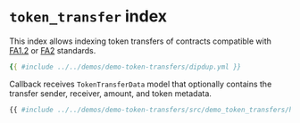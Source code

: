 # `token_transfer` index

This index allows indexing token transfers of contracts compatible with [FA1.2](https://gitlab.com/tzip/tzip/-/blob/master/proposals/tzip-7/README.md) or [FA2](https://gitlab.com/tzip/tzip/-/blob/master/proposals/tzip-12/tzip-12.md) standards.

```yaml
{{ #include ../../demos/demo-token-transfers/dipdup.yml }}
```

Callback receives `TokenTransferData` model that optionally contains the transfer sender, receiver, amount, and token metadata.

```python
{{ #include ../../demos/demo-token-transfers/src/demo_token_transfers/handlers/on_token_transfer.py }}
```
